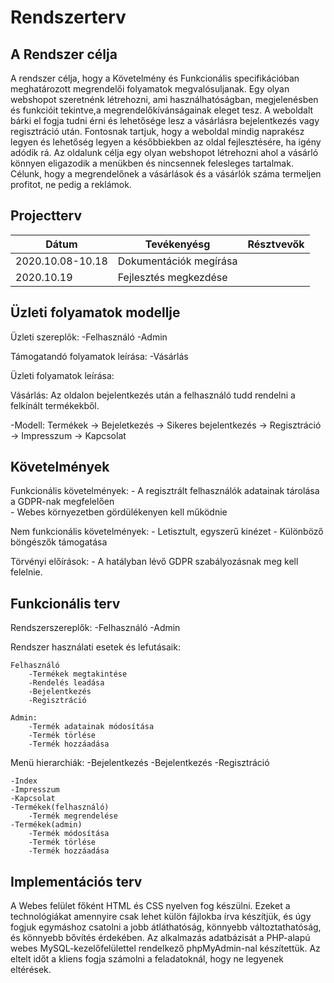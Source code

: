 # Rendszerterv
## A Rendszer célja
A rendszer célja, hogy a Követelmény és Funkcionális specifikációban meghatározott megrendelői folyamatok megvalósuljanak. Egy olyan webshopot szeretnénk létrehozni, ami használhatóságban, megjelenésben és funkcióit tekintve,a megrendelőkívánságainak eleget tesz. A weboldalt bárki el fogja tudni érni és lehetősége lesz a vásárlásra bejelentkezés vagy regisztráció után. Fontosnak tartjuk, hogy a weboldal mindig naprakész legyen és lehetőség legyen a későbbiekben az oldal fejlesztésére, ha igény adódik rá. Az oldalunk célja egy olyan webshopot létrehozni ahol a vásárló könnyen eligazodik a menükben és nincsennek felesleges tartalmak. Célunk, hogy a megrendelőnek a vásárlások és a vásárlók száma termeljen profitot, ne pedig a reklámok.
## Projectterv

|Dátum               |Tevékenyésg           |Résztvevők|
|--------------------|----------------------|----------|
|2020.10.08-10.18| Dokumentációk megírása||
|2020.10.19|Fejlesztés megkezdése||

## Üzleti folyamatok modellje
Üzleti szereplõk:
	-Felhasználó
	-Admin

Támogatandó folyamatok leírása:
	-Vásárlás

Üzleti folyamatok leírása:

Vásárlás:
Az oldalon bejelentkezés után a felhasználó tudd rendelni a felkínált termékekből.

-Modell:
Termékek	-> Bejeletkezés -> Sikeres bejelentkezés
		-> Regisztráció
		-> Impresszum
		-> Kapcsolat

## Követelmények

Funkcionális követelmények:
	- A regisztrált felhasználók adatainak tárolása a GDPR-nak megfelelően	
	- Webes környezetben gördülékenyen kell működnie
 
   Nem funkcionális követelmények:
	- Letisztult, egyszerű kinézet
	- Különböző böngészők támogatása	

   Törvényi előírások:
	- A hatályban lévő GDPR szabályozásnak meg kell felelnie.

## Funkcionális terv

Rendszerszereplők:
	-Felhasználó
	-Admin

Rendszer használati esetek és lefutásaik:

	Felhasználó
		-Termékek megtakintése
		-Rendelés leadása
		-Bejelentkezés
		-Regisztráció
	
	Admin:
		-Termék adatainak módosítása
		-Termék törlése
		-Termék hozzáadása	
	
Menü hierarchiák:
	-Bejelentkezés
		-Bejelentkezés
		-Regisztráció
		
	-Index
	-Impresszum
	-Kapcsolat
	-Termékek(felhasználó)
		-Termék megrendelése
	-Termékek(admin)
		-Termék módosítása
		-Termék törlése
		-Termék hozzáadása

## Implementációs terv
A Webes felület főként HTML és CSS nyelven fog készülni. Ezeket a technológiákat amennyire csak lehet külön fájlokba írva készítjük, és úgy fogjuk egymáshoz csatolni a jobb átláthatóság, könnyebb változtathatóság, és könnyebb bővítés érdekében. Az alkalmazás adatbázisát a PHP-alapú webes MySQL-kezelőfelülettel rendelkező phpMyAdmin-nal készítettük. Az eltelt időt a kliens fogja számolni a feladatoknál, hogy ne legyenek eltérések.